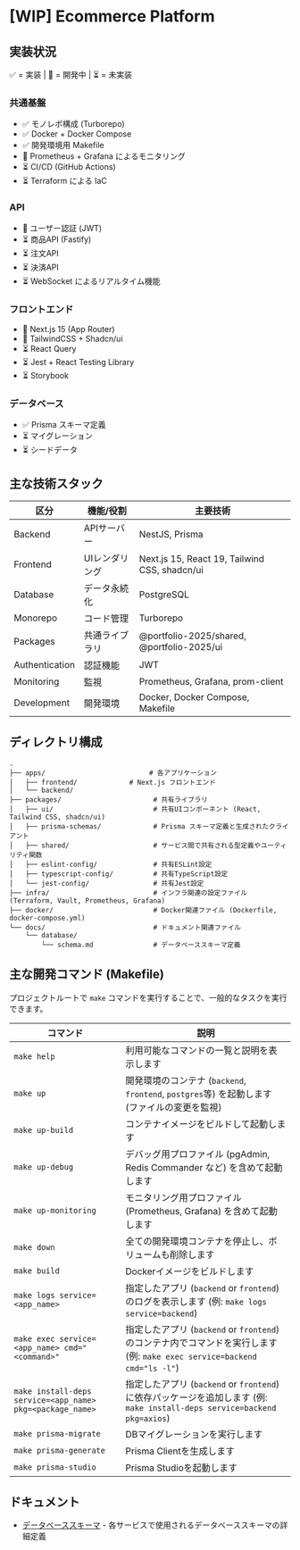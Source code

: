 # [WIP] Ecommerce Platform

## 実装状況

✅ = 実装 | 🚧 = 開発中 | ⏳ = 未実装

### 共通基盤

- ✅ モノレポ構成 (Turborepo)
- ✅ Docker + Docker Compose
- ✅ 開発環境用 Makefile
- 🚧 Prometheus + Grafana によるモニタリング
- ⏳ CI/CD (GitHub Actions)
- ⏳ Terraform による IaC

### API

- 🚧 ユーザー認証 (JWT)
- ⏳ 商品API (Fastify)
- ⏳ 注文API
- ⏳ 決済API
- ⏳ WebSocket によるリアルタイム機能

### フロントエンド

- 🚧 Next.js 15 (App Router)
- 🚧 TailwindCSS + Shadcn/ui
- ⏳ React Query
- ⏳ Jest + React Testing Library
- ⏳ Storybook

### データベース

- ✅ Prisma スキーマ定義
- ⏳ マイグレーション
- ⏳ シードデータ

## 主な技術スタック

| 区分           | 機能/役割      | 主要技術                                      |
| -------------- | -------------- | --------------------------------------------- |
| Backend        | APIサーバー    | NestJS, Prisma                                |
| Frontend       | UIレンダリング | Next.js 15, React 19, Tailwind CSS, shadcn/ui |
| Database       | データ永続化   | PostgreSQL                                    |
| Monorepo       | コード管理     | Turborepo                                     |
| Packages       | 共通ライブラリ | @portfolio-2025/shared, @portfolio-2025/ui    |
| Authentication | 認証機能       | JWT                                           |
| Monitoring     | 監視           | Prometheus, Grafana, prom-client              |
| Development    | 開発環境       | Docker, Docker Compose, Makefile              |

## ディレクトリ構成

```
.
├── apps/                          # 各アプリケーション
│   ├── frontend/             # Next.js フロントエンド
│   └── backend/
├── packages/                       # 共有ライブラリ
│   ├── ui/                         # 共有UIコンポーネント (React, Tailwind CSS, shadcn/ui)
│   ├── prisma-schemas/             # Prisma スキーマ定義と生成されたクライアント
│   ├── shared/                     # サービス間で共有される型定義やユーティリティ関数
│   ├── eslint-config/              # 共有ESLint設定
│   ├── typescript-config/          # 共有TypeScript設定
│   └── jest-config/                # 共有Jest設定
├── infra/                          # インフラ関連の設定ファイル (Terraform, Vault, Prometheus, Grafana)
├── docker/                         # Docker関連ファイル (Dockerfile, docker-compose.yml)
└── docs/                           # ドキュメント関連ファイル
    └── database/
        └── schema.md               # データベーススキーマ定義
```

## 主な開発コマンド (Makefile)

プロジェクトルートで `make` コマンドを実行することで、一般的なタスクを実行できます。

| コマンド                                                  | 説明                                                                                                                      |
| --------------------------------------------------------- | ------------------------------------------------------------------------------------------------------------------------- |
| `make help`                                               | 利用可能なコマンドの一覧と説明を表示します                                                                                |
| `make up`                                                 | 開発環境のコンテナ (`backend`, `frontend`, `postgres`等) を起動します (ファイルの変更を監視)                              |
| `make up-build`                                           | コンテナイメージをビルドして起動します                                                                                    |
| `make up-debug`                                           | デバッグ用プロファイル (pgAdmin, Redis Commander など) を含めて起動します                                                 |
| `make up-monitoring`                                      | モニタリング用プロファイル (Prometheus, Grafana) を含めて起動します                                                       |
| `make down`                                               | 全ての開発環境コンテナを停止し、ボリュームも削除します                                                                    |
| `make build`                                              | Dockerイメージをビルドします                                                                                              |
| `make logs service=<app_name>`                            | 指定したアプリ (`backend` or `frontend`) のログを表示します (例: `make logs service=backend`)                             |
| `make exec service=<app_name> cmd="<command>"`            | 指定したアプリ (`backend` or `frontend`) のコンテナ内でコマンドを実行します (例: `make exec service=backend cmd="ls -l"`) |
| `make install-deps service=<app_name> pkg=<package_name>` | 指定したアプリ (`backend` or `frontend`) に依存パッケージを追加します (例: `make install-deps service=backend pkg=axios`) |
| `make prisma-migrate`                                     | DBマイグレーションを実行します                                                                                            |
| `make prisma-generate`                                    | Prisma Clientを生成します                                                                                                 |
| `make prisma-studio`                                      | Prisma Studioを起動します                                                                                                 |

## ドキュメント

- [データベーススキーマ](docs/database/schema.md) - 各サービスで使用されるデータベーススキーマの詳細定義
